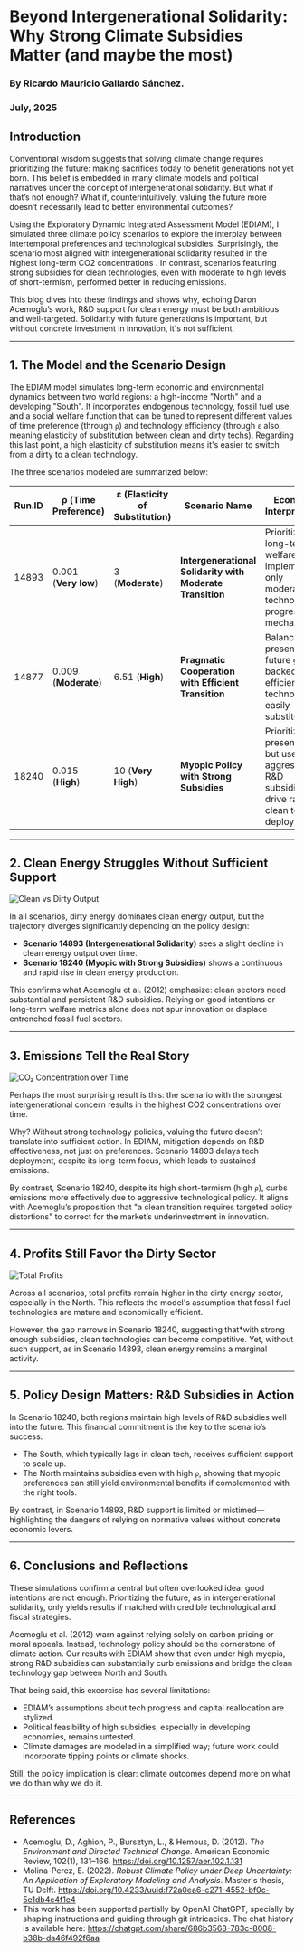 # Beyond Intergenerational Solidarity: Why Strong Climate Subsidies Matter (and maybe the most)
### By Ricardo Mauricio Gallardo Sánchez. 
### July, 2025

## Introduction

Conventional wisdom suggests that solving climate change requires prioritizing the future: making sacrifices today to benefit generations not yet born. This belief is embedded in many climate models and political narratives under the concept of intergenerational solidarity. But what if that’s not enough? What if, counterintuitively, valuing the future more doesn’t necessarily lead to better environmental outcomes?

Using the Exploratory Dynamic Integrated Assessment Model (EDIAM), I simulated three climate policy scenarios to explore the interplay between intertemporal preferences and technological subsidies. Surprisingly, the scenario most aligned with intergenerational solidarity resulted in the highest long-term CO2 concentrations . In contrast, scenarios featuring strong subsidies for clean technologies, even with moderate to high levels of short-termism, performed better in reducing emissions.

This blog dives into these findings and shows why, echoing Daron Acemoglu’s work, R&D support for clean energy must be both ambitious and well-targeted. Solidarity with future generations is important, but without concrete investment in innovation, it's not sufficient.

---

## 1. The Model and the Scenario Design

The EDIAM model simulates long-term economic and environmental dynamics between two world regions: a high-income "North" and a developing "South". It incorporates endogenous technology, fossil fuel use, and a social welfare function that can be tuned to represent different values of time preference (through `ρ`) and technology efficiency (through `ε` also, meaning elasticity of substitution between clean and dirty techs). Regarding this last point, a high elasticity of substitution means it's easier to switch from a dirty to a clean technology.

The three scenarios modeled are summarized below:

| Run.ID | ρ (Time Preference)     | ε (Elasticity of Substitution)     | Scenario Name                                      | Economic Interpretation                                                                                   |
|--------|--------------------------|--------------------------|---------------------------------------------------|-----------------------------------------------------------------------------------------------------------|
| 14893  | 0.001 (**Very low**)     | 3 (**Moderate**)         | **Intergenerational Solidarity with Moderate Transition** | Prioritizes long-term welfare, but implements only moderate technological progress mechanisms.         |
| 14877  | 0.009 (**Moderate**)     | 6.51 (**High**)          | **Pragmatic Cooperation with Efficient Transition** | Balances present and future gains, backed by efficient clean technology, easily substitued.        |
| 18240  | 0.015 (**High**)         | 10 (**Very High**)       | **Myopic Policy with Strong Subsidies**            | Prioritizes present gains, but uses aggressive R&D subsidies to drive rapid clean tech deployment.     |

---

## 2. Clean Energy Struggles Without Sufficient Support
![Clean vs Dirty Output](output/plots/CleanvsDirtyOutput.png)

In all scenarios, dirty energy dominates clean energy output, but the trajectory diverges significantly depending on the policy design:

- **Scenario 14893 (Intergenerational Solidarity)** sees a slight decline in clean energy output over time.
- **Scenario 18240 (Myopic with Strong Subsidies)** shows a continuous and rapid rise in clean energy production.

This confirms what Acemoglu et al. (2012) emphasize: clean sectors need substantial and persistent R&D subsidies. Relying on good intentions or long-term welfare metrics alone does not spur innovation or displace entrenched fossil fuel sectors.

---

## 3. Emissions Tell the Real Story

![CO₂ Concentration over Time](output/plots/CO2Concentration.png)

Perhaps the most surprising result is this: the scenario with the strongest intergenerational concern results in the highest CO2 concentrations over time.

Why? Without strong technology policies, valuing the future doesn’t translate into sufficient action. In EDIAM, mitigation depends on R&D effectiveness, not just on preferences. Scenario 14893 delays tech deployment, despite its long-term focus, which leads to sustained emissions.

By contrast, Scenario 18240, despite its high short-termism (high `ρ`), curbs emissions more effectively due to aggressive technological policy. It aligns with Acemoglu’s proposition that "a clean transition requires targeted policy distortions" to correct for the market’s underinvestment in innovation.

---

## 4. Profits Still Favor the Dirty Sector

![Total Profits](output/plots/TotalProfits.png)

Across all scenarios, total profits remain higher in the dirty energy sector, especially in the North. This reflects the model's assumption that fossil fuel technologies are mature and economically efficient.

However, the gap narrows in Scenario 18240, suggesting that*with strong enough subsidies, clean technologies can become competitive. Yet, without such support, as in Scenario 14893, clean energy remains a marginal activity.

---

## 5. Policy Design Matters: R&D Subsidies in Action

In Scenario 18240, both regions maintain high levels of R&D subsidies well into the future. This financial commitment is the key to the scenario’s success:

- The South, which typically lags in clean tech, receives sufficient support to scale up.
- The North maintains subsidies even with high `ρ`, showing that myopic preferences can still yield environmental benefits if complemented with the right tools.

By contrast, in Scenario 14893, R&D support is limited or mistimed—highlighting the dangers of relying on normative values without concrete economic levers.

---

## 6. Conclusions and Reflections

These simulations confirm a central but often overlooked idea: good intentions are not enough. Prioritizing the future, as in intergenerational solidarity, only yields results if matched with credible technological and fiscal strategies.

Acemoglu et al. (2012) warn against relying solely on carbon pricing or moral appeals. Instead, technology policy should be the cornerstone of climate action. Our results with EDIAM show that even under high myopia, strong R&D subsidies can substantially curb emissions and bridge the clean technology gap between North and South.

That being said, this excercise has several limitations: 
- EDIAM’s assumptions about tech progress and capital reallocation are stylized.
- Political feasibility of high subsidies, especially in developing economies, remains untested.
- Climate damages are modeled in a simplified way; future work could incorporate tipping points or climate shocks.

Still, the policy implication is clear: climate outcomes depend more on what we do than why we do it.

---

## References

- Acemoglu, D., Aghion, P., Bursztyn, L., & Hemous, D. (2012). *The Environment and Directed Technical Change*. American Economic Review, 102(1), 131–166. https://doi.org/10.1257/aer.102.1.131
- Molina-Perez, E. (2022). *Robust Climate Policy under Deep Uncertainty: An Application of Exploratory Modeling and Analysis*. Master's thesis, TU Delft. https://doi.org/10.4233/uuid:f72a0ea6-c271-4552-bf0c-5e1db4c4f1e4
- This work has been supported partially by OpenAI ChatGPT, specially by shaping instructions and guiding through git intricacies. The chat history is available here: https://chatgpt.com/share/686b3568-783c-8008-b38b-da46f492f6aa



